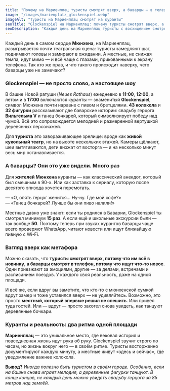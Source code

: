 ```yaml
---
title: "Почему на Мариенплац туристы смотрят вверх, а баварцы — в телефон?"
image: "/images/marienplatz_glockenspiel.webp"
imageAlt: "Туристы на Мариенплац смотрят на куранты"
seoTitle: "Glockenspiel на Мариенплац: почему туристы смотрят вверх, а местные — в телефоны"
seoDescription: "Каждый день на Мариенплац туристы с восхищением смотрят на знаменитый Glockenspiel, а баварцы проходят мимо, не поднимая глаз. Узнайте, почему куранты по-прежнему впечатляют одних и остаются незамеченными для других."
---
```


Каждый день в самом сердце **Мюнхена**, на Мариенплац, разыгрывается почти театральная сцена: туристы замедляют шаг, поднимают головы и замирают в ожидании. А местные, не снижая темпа, идут мимо — и всё чаще с глазами, прикованными к экрану телефона. Так кто же прав, и что такого происходит наверху, чего баварцы уже не замечают?

### Glockenspiel — не просто слово, а настоящее шоу

В башне Новой ратуши (*Neues Rathaus*) ежедневно в **11:00**, **12:00**, а летом и в **17:00** включаются куранты — знаменитый **Glockenspiel**, символ Мюнхена почти наравне с пивом и бретцелями. **43 колокола** и **32 фигурки** рассказывают две баварские истории: свадьбу герцога **Вильгельма V** и танец бочкарей, который символизирует победу над чумой. Всё это сопровождается мелодией и размеренной вертушкой деревянных персонажей.

Для **туриста** это завораживающее зрелище: вроде как **живой кукольный театр**, но на высоте нескольких этажей. Камеры щёлкают, шеи вытягиваются, дети визжат от восторга — и на несколько минут весь мир останавливается.

### А баварцы? Они это уже видели. Много раз

Для **жителей Мюнхена** куранты — как классический анекдот, который был смешным в 90-х. Или как заставка к сериалу, которую после десятого эпизода хочется перемотать.

— «О, опять герцог женится… Ну-ну. Где мой кофе?»  
— «Танец бочкарей? Лучше бы они пиво налили!»

Местные давно уже знают: если ты родился в Баварии, Glockenspiel ты смотрел минимум **15 раз**. А если ещё и школьные экскурсии были — так вообще **50**. Поэтому теперь при звуках курантов баварцы чаще всего проверяют WhatsApp, читают новости или ищут ближайшую пивную с Wi-Fi.

### Взгляд вверх как метафора

Можно сказать, что **туристы смотрят вверх, потому что им всё в новинку**, **а баварцы смотрят в телефон, потому что ищут что-то новое**. Одни приезжают за эмоциями, другие — за делами, встречами и расписанием поездов. У каждого своя реальность, даже на одной площади.

И всё же, если вдруг вы заметите, что кто-то с мюнхенской сумкой вдруг замер и тоже уставился вверх — не удивляйтесь. Возможно, это просто **местный, который впервые решил не спешить**. Или привёл туда гостей. Или — вдруг — просто захотел снова увидеть, как танцуют деревянные бочкари.

### Куранты и реальность: два ритма одной площади

**Мариенплац** — это уникальное место, где вековая история и повседневная жизнь идут рука об руку. Glockenspiel звучит строго по часам, но жизнь вокруг него — в своём ритме. Туристы восторженно документируют каждую минуту, а местные живут «здесь и сейчас», где уведомление важнее колокола.

**Вывод?** _Иногда полезно быть туристом в своём городе. Особенно, если на башне снова играет мелодия, а деревянные фигурки танцуют. В конце концов, не каждый день можно увидеть свадьбу герцога за 85 метров над землёй._
